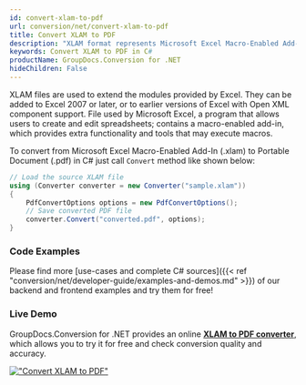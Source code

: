 ```yaml
---
id: convert-xlam-to-pdf
url: conversion/net/convert-xlam-to-pdf
title: Convert XLAM to PDF
description: "XLAM format represents Microsoft Excel Macro-Enabled Add-In with .xlam extension. Learn how to convert XLAM to PDF file programmatically in C# language using GroupDocs.Conversion for .NET library."
keywords: Convert XLAM to PDF in C#
productName: GroupDocs.Conversion for .NET
hideChildren: False
---
```


XLAM files are used to extend the modules provided by Excel. They can be added to Excel 2007 or later, or to earlier versions of Excel with Open XML component support. File used by Microsoft Excel, a program that allows users to create and edit spreadsheets; contains a macro-enabled add-in, which provides extra functionality and tools that may execute macros.

To convert from Microsoft Excel Macro-Enabled Add-In (.xlam) to Portable Document (.pdf) in C# just call `Convert` method like shown below:

```csharp
// Load the source XLAM file
using (Converter converter = new Converter("sample.xlam"))
{
    PdfConvertOptions options = new PdfConvertOptions();
    // Save converted PDF file
    converter.Convert("converted.pdf", options);
}
```

### Code Examples

Please find more [use-cases and complete C# sources]({{< ref "conversion/net/developer-guide/examples-and-demos.md" >}}) of our backend and frontend examples and try them for free!

### Live Demo

GroupDocs.Conversion for .NET provides an online [**XLAM to PDF converter**](https://products.groupdocs.app/conversion/xlam-to-pdf), which allows you to try it for free and check conversion quality and accuracy.

[!["Convert XLAM to PDF"](conversion/net/images/convert-xlam-to-pdf.png)](https://products.groupdocs.app/conversion/xlam-to-pdf)